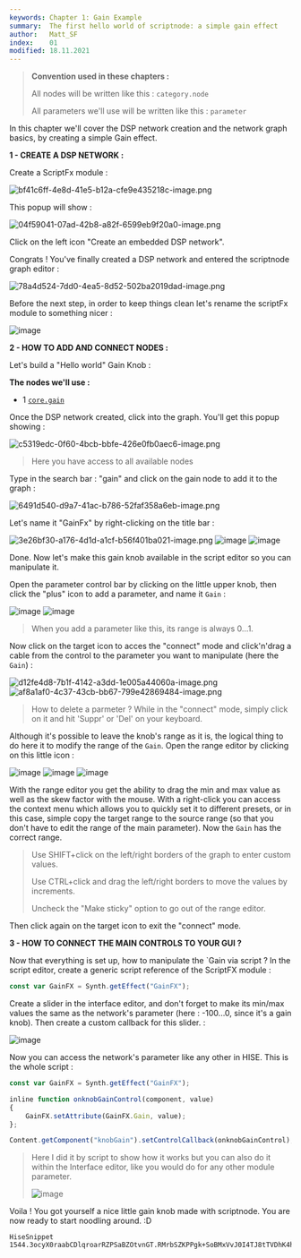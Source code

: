 ```yaml
---
keywords: Chapter 1: Gain Example
summary:  The first hello world of scriptnode: a simple gain effect
author:   Matt_SF
index:    01
modified: 18.11.2021
---
```

  
> **Convention used in these chapters :**
> 
> All nodes will be written like this : `category.node`
> 
> All parameters we'll use will be written like this : `parameter`

In this chapter we'll cover the DSP network creation and the network graph basics, by creating a simple Gain effect.

 **1 - CREATE A DSP NETWORK :**

Create a ScriptFx module : 

![bf41c6ff-4e8d-41e5-b12a-cfe9e435218c-image.png](https://i.imgur.com/5IyKXNp.png) 

This popup will show : 

![04f59041-07ad-42b8-a82f-6599eb9f20a0-image.png](https://i.imgur.com/6oStZTJ.png) 

Click on the left icon "Create an embedded DSP network".

Congrats ! You've finally created a DSP network and entered the scriptnode graph editor :

![78a4d524-7dd0-4ea5-8d52-502ba2019dad-image.png](https://i.imgur.com/gm3qwl3.png)

Before the next step, in order to keep things clean let's rename the scriptFx module to something nicer : 

![image](https://user-images.githubusercontent.com/84969276/142500563-15e8dd97-036f-4795-a3f9-51edc0700715.png)

 **2 - HOW TO ADD AND CONNECT NODES :**

Let's build a "Hello world" Gain Knob : 

**The nodes we'll use :** 

 - 1 [`core.gain`](/scriptnode/list/core/gain)

Once the DSP network created, click into the graph. You'll get this popup showing : 

![c5319edc-0f60-4bcb-bbfe-426e0fb0aec6-image.png](https://i.imgur.com/ynr9knj.png) 
> Here you have access to all available nodes

Type in the search bar : "gain" and click on the gain node to add it to the graph :

![6491d540-d9a7-41ac-b786-52faf358a6eb-image.png](https://i.imgur.com/p3w1L3a.png) 

Let's name it "GainFx" by right-clicking on the title bar : 

![3e26bf30-a176-4d1d-a1cf-b56f401ba021-image.png](https://i.imgur.com/VJkzFDU.png) 
![image](https://user-images.githubusercontent.com/84969276/142492735-bbcbe215-fe17-40f7-8da6-3b134b182734.png)
![image](https://user-images.githubusercontent.com/84969276/142494166-a54632f5-2245-483e-ace1-20b8eeb25f8a.png)

Done. Now let's make this gain knob available in the script editor so you can manipulate it.

Open the parameter control bar by clicking on the little upper knob, then click the "plus" icon to add a parameter, and name it `Gain` :

![image](https://user-images.githubusercontent.com/84969276/142497072-ebdd5708-ca34-4ebd-beb8-6d847bfb8d7c.png)
![image](https://user-images.githubusercontent.com/84969276/142497109-23bb66d1-d534-4fd2-b9a0-8792b496150a.png)

> When you add a parameter like this, its range is always 0...1.

Now click on the target icon to acces the "connect" mode and click'n'drag a cable from the control to the parameter you want to manipulate (here the `Gain`) : 
 
![d12fe4d8-7b1f-4142-a3dd-1e005a44060a-image.png](https://i.imgur.com/YGTaSon.png) 
![af8a1af0-4c37-43cb-bb67-799e42869484-image.png](https://i.imgur.com/3Wv4EfT.png) 

> How to delete a parmeter ? While in the "connect" mode, simply click on it and hit 'Suppr' or 'Del' on your keyboard.

Although it's possible to leave the knob's range as it is, the logical thing to do here it to modify the range of the `Gain`.
Open the range editor by clicking on this little icon : 

![image](https://user-images.githubusercontent.com/84969276/142497869-93ebf3f7-71f9-4f34-8d0f-05068551d17b.png)
![image](https://user-images.githubusercontent.com/84969276/142497924-0dd459db-fff5-48aa-9e4c-b35d5874c53a.png)
![image](https://user-images.githubusercontent.com/84969276/142498247-266d0cb1-9036-437b-9dce-b1323d7777d1.png)

With the range editor you get the ability to drag the min and max value as well as the skew factor with the mouse. With a right-click you can access the context menu which allows you to quickly set it to different presets, or in this case, simple copy the target range to the source range (so that you don't have to edit the range of the main parameter). Now the `Gain` has the correct range.

> Use SHIFT+click on the left/right borders of the graph to enter custom values.
>
> Use CTRL+click and drag the left/right borders to move the values by increments.
>
> Uncheck the "Make sticky" option to go out of the range editor.



Then click again on the target icon to exit the "connect" mode. 

**3 - HOW TO CONNECT THE MAIN CONTROLS TO YOUR GUI ?**

Now that everything is set up, how to manipulate the `Gain via script ? In the script editor, create a generic script reference of the ScriptFX module : 

```javascript
const var GainFX = Synth.getEffect("GainFX");
```
Create a slider in the interface editor, and don't forget to make its min/max values the same as the network's parameter (here : -100...0, since it's a gain knob). Then create a custom callback for this slider. : 

![image](https://user-images.githubusercontent.com/84969276/142501619-a46a3893-18bb-4fba-9ea8-7dd1b5614f91.png) 

Now you can access the network's parameter like any other in HISE. This is the whole script : 

```javascript
const var GainFX = Synth.getEffect("GainFX");

inline function onknobGainControl(component, value)
{
	GainFX.setAttribute(GainFX.Gain, value);
};

Content.getComponent("knobGain").setControlCallback(onknobGainControl);
```
> Here I did it by script to show how it works but you can also do it within the Interface editor, like you would do for any other module parameter.
> 
> ![image](https://user-images.githubusercontent.com/84969276/142501327-d270a8dc-1bfb-4db0-a804-16ccdbd03504.png)


Voila ! You got yourself a nice little gain knob made with scriptnode. You are now ready to start noodling around. :D

```snippet
HiseSnippet 1544.3ocyX0raabCDlqroarRZPSaBZOtvnGT.RMrbSZKPPgk+SoBMxVvJ0I4TJ8tTVDhK4hcorsZQt2a8bt068Ru1a9Qn.8EnOB8MncH4tZ4Zq3pJ33DcRbFNC+3LC+3vsShLfllJSPdK9jQwTj2MvcGIT82rOgIPs1B4cSbaRphl3aEswnXRZJMD44M2izB7Vbdj42eu1FDNQDPKDgP6KYAzGyhXpBocZ7sLNuIIj9DVjyrueiVARwlRtbHfm4vqfhIACHGR2gnmVELxagsCYJYRWEQQSQdyugLbT29xiE14uOKkc.mpGTG0EbjUbSIOTiXsTzl8Y7vN466TDxC2oHJLmMJbabaVHar7hnwGXT3WXga7vqRY3MWI3U2Edq3.uI.IOGHMuER2B2MHgEqJznwy0wsDPxoGAB6tPwNWTke0CuoDlgPsbDY.sYBLXrE0V8AqbO+5OXk69vpUgPepx+HRhu01lOqt+W6aJFV9PpZ6d8nApZKYU5CZWRaUUlfyDT+dCEAJlT3KECDxCzUF50MQxqEHihkB.A2C7NeH8tU+wpKNdMVNkpVWoRXGLTQqUHV6gbCdX0WBKU99..yl4tr1R4q1R2U6or0bSBme.T6T6bnA7kCT2Qpn6JpYPT0WV0+rp50ah5x7EmlLQ05p5jKxvZhgQGPSbiG5IBo5x0O3We8ia4cfMv3LQonkfo1MlJdcE8nrnotVKCUvTUlJsalUo0kyBoIHFTPUEmGGQFL6dDG8cs1hnH4dBbJrPwzDESuG71hdDPAXqgWDuEMcfRFalaVND79zrtmTrl61XTwfVMhjgY9Nfc.kihbYkd9oQjSbgKvkE2k8C4age4Uu52WKcXudLXVXre3Ff8ggbZGYJSm1Jrc0SQm+XIPHHCGxIpxrDZHmoP6C2il5ieBv2iboNOK0w7SG0wEyrMsv8V3NLUP+Ii2JS.uPt9MMdyHheerk3o.ryia9rqNV2p3bJIyheMShs4IShq06mvEm0iSnwjD5Sjc3jQ0RIQwb5d.9tm+AbYv.cA34IHhsK+F5YTKnOQHn7zYgGYgoNhT+BiHn8jCULwgsI.As97wNCi5B2NGP2LCcfLuJZ5D63Uzi00GcohPyf+A9kortdrWlx54JKXhP6PUGKSFXREY+GRD539Mvolf7K5cRcz5bt7XM8AKqZExAFYcj7Qw8kBVfVjcF4Hc8H4PMWiEtdU1wPZrPSR.DnF0gn5qOGnoRgDLMY4fwEbiy4ZSx6NwtKgkHxvfA8lTph.h0cHIPaKvMsZRvJdy4PJZqzzifyTUr6uVo6q0FP3n8sLr.P0qnMZXPKVO0EvGpQVIfec.3IzkMJldT5UwESHG.C0CiGg7du1Lw9kY8e9osImr+YuIn6DnV6NfdrEqYRO8ve6NMraDCu947x5CUxHnv0P9fbvwBmGGHz4vQietwTgiu+i15OWy1BU2HoT0GpyOKXtei+i0+xHNbC7dTn0EqWNmuJmV7bgiSP7xGYmwT3FJ8s6BpgBJM6x9rgPIhtpqU33pywvzJ6MDF29DflMM0f.n1FsgTNHhXHPlolRbu+4NVkWG+TxQTSWvFxf6XF2SlD4+HJvSnuHs9E7nn+XZeTT7T+nncCT.DdRBQjFKSo0c87YzspqtsnpghxS2Jpzrzaulv1yYdWqQtvUcE1gHJ4LXbIO0l4z20es11BBbmSWJraB2MM.1rjhzooBqyPdJ8orPU+5tFVHdUWweCIIDxKAk5JYtotqj+GuObg24de3UWenWNMSsXNF6xzMBss3HJGNMZv3GBG+5QFxU4RKebpsTHyuSuHQuGEZH4vCokpel3FBdaI7PvBI2twdTNkj5bD6Sa7X3JeRRa66HlkXQ8+2MVNw70mfsv0WyA3+VIuco7lg4lp2Lbofw2BuSX5O8ATfuamE+XLPEupuIU5+1IWdU7Diqh0HhDjHeQf8kY5C8WyHA12BymubQba8X+54eAELdkkWQ+wFXuHHPWu9YvsOS1lUmAa97Yvl6OC17fYvluXFr4KmAa9pKzF8M0YO1PWyCB5rsooQOOayJlxez+BzywjnD
```
